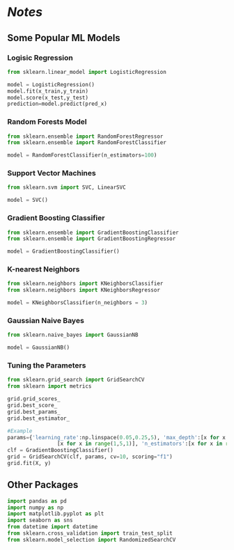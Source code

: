 # **_Notes_**

## Some Popular ML Models

### Logisic Regression
```python
from sklearn.linear_model import LogisticRegression

model = LogisticRegression()
model.fit(x_train,y_train)
model.score(x_test,y_test)
prediction=model.predict(pred_x)
```
### Random Forests Model
```python
from sklearn.ensemble import RandomForestRegressor
from sklearn.ensemble import RandomForestClassifier

model = RandomForestClassifier(n_estimators=100)
```
### Support Vector Machines
```python
from sklearn.svm import SVC, LinearSVC

model = SVC()
```
### Gradient Boosting Classifier
```python
from sklearn.ensemble import GradientBoostingClassifier
from sklearn.ensemble import GradientBoostingRegressor

model = GradientBoostingClassifier()
```
### K-nearest Neighbors
```python
from sklearn.neighbors import KNeighborsClassifier
from sklearn.neighbors import KNeighborsRegressor

model = KNeighborsClassifier(n_neighbors = 3)
```
### Gaussian Naive Bayes
```python
from sklearn.naive_bayes import GaussianNB

model = GaussianNB()
```

### Tuning the Parameters
```python
from sklearn.grid_search import GridSearchCV
from sklearn import metrics

grid.grid_scores_
grid.best_score_    
grid.best_params_  
grid.best_estimator_

#Example
params={'learning_rate':np.linspace(0.05,0.25,5), 'max_depth':[x for x in range(1,8,1)], 'min_samples_leaf':
                [x for x in range(1,5,1)], 'n_estimators':[x for x in range(50,100,10)]}
clf = GradientBoostingClassifier()
grid = GridSearchCV(clf, params, cv=10, scoring="f1")
grid.fit(X, y)
```

## Other Packages
```python
import pandas as pd
import numpy as np
import matplotlib.pyplot as plt
import seaborn as sns
from datetime import datetime
from sklearn.cross_validation import train_test_split
from sklearn.model_selection import RandomizedSearchCV
```


